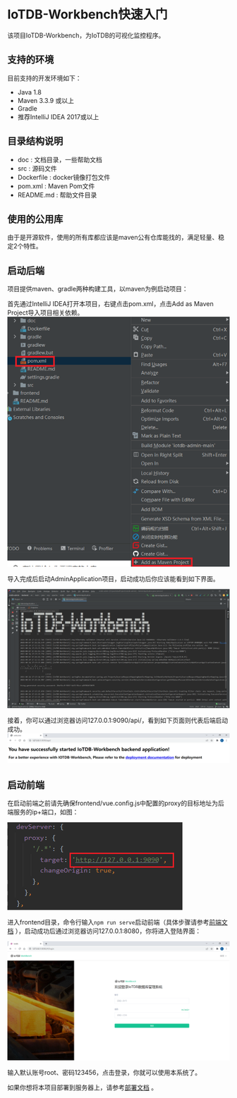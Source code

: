 <!--

    Licensed to the Apache Software Foundation (ASF) under one
    or more contributor license agreements.  See the NOTICE file
    distributed with this work for additional information
    regarding copyright ownership.  The ASF licenses this file
    to you under the Apache License, Version 2.0 (the
    "License"); you may not use this file except in compliance
    with the License.  You may obtain a copy of the License at

        http://www.apache.org/licenses/LICENSE-2.0

    Unless required by applicable law or agreed to in writing,
    software distributed under the License is distributed on an
    "AS IS" BASIS, WITHOUT WARRANTIES OR CONDITIONS OF ANY
    KIND, either express or implied.  See the License for the
    specific language governing permissions and limitations
    under the License.

-->

# IoTDB-Workbench快速入门

该项目IoTDB-Workbench，为IoTDB的可视化监控程序。

## 支持的环境

目前支持的开发环境如下：

- Java 1.8
- Maven 3.3.9 或以上
- Gradle
- 推荐IntelliJ IDEA 2017或以上

## 目录结构说明

- doc : 文档目录，一些帮助文档
- src : 源码文件
- Dockerfile : docker镜像打包文件
- pom.xml : Maven Pom文件
- README.md : 帮助文件目录

## 使用的公用库

由于是开源软件，使用的所有库都应该是maven公有仓库能找的，满足轻量、稳定2个特性。

## 启动后端

项目提供maven、gradle两种构建工具，以maven为例启动项目：  

首先通过IntelliJ IDEA打开本项目，右键点击pom.xml，点击Add as Maven Project导入项目相关依赖。
![](image/pom.PNG)  

导入完成后启动AdminApplication项目，启动成功后你应该能看到如下界面。  

![](image/启动成功.PNG)  

接着，你可以通过浏览器访问127.0.0.1:9090/api/，看到如下页面则代表后端启动成功。
![](image/welcome.PNG)  

## 启动前端

在启动前端之前请先确保frontend/vue.config.js中配置的proxy的目标地址为后端服务的ip+端口，如图：

![](image/proxyConfig.png)

进入frontend目录，命令行输入`npm run serve`启动前端（具体步骤请参考[前端文档](../../frontend/README.md) ），启动成功后通过浏览器访问127.0.0.1:8080，你将进入登陆界面：

![](image/login.png)

输入默认账号root、密码123456，点击登录，你就可以使用本系统了。

如果你想将本项目部署到服务器上，请参考[部署文档](deploy.md) 。